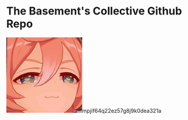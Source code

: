 # The Basement's Collective Github Repo

![yanfeismug](https://github.com/Mewtwo2387/basement/blob/main/yanfeismug.png?raw=true)mpjif64q22ez57g8j9k0dea321a
